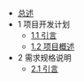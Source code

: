 * [总述](README.md)
* 1 项目开发计划
  * [1.1 引言](项目开发计划/引言.md)
  * [1.2 项目概述](项目概述/项目概述.md)
* 2 需求规格说明
  * [2.1 引言](需求规格说明/引言.md)
